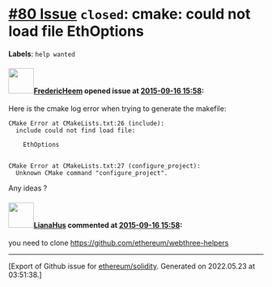 # [\#80 Issue](https://github.com/ethereum/solidity/issues/80) `closed`: cmake: could not load file EthOptions
**Labels**: `help wanted`


#### <img src="https://avatars.githubusercontent.com/u/4118089?u=7a1542220d98a267a519f6e4a20e9656bf2a4b28&v=4" width="50">[FredericHeem](https://github.com/FredericHeem) opened issue at [2015-09-16 15:58](https://github.com/ethereum/solidity/issues/80):

Here is the cmake log error when trying to generate the makefile:

```
CMake Error at CMakeLists.txt:26 (include):
  include could not find load file:

    EthOptions


CMake Error at CMakeLists.txt:27 (configure_project):
  Unknown CMake command "configure_project".
```

Any ideas ?


#### <img src="https://avatars.githubusercontent.com/u/9685356?u=7b16da115638a6b4dea66b3ea41a69106eaae630&v=4" width="50">[LianaHus](https://github.com/LianaHus) commented at [2015-09-16 15:58](https://github.com/ethereum/solidity/issues/80#issuecomment-141048709):

you need to clone https://github.com/ethereum/webthree-helpers


-------------------------------------------------------------------------------



[Export of Github issue for [ethereum/solidity](https://github.com/ethereum/solidity). Generated on 2022.05.23 at 03:51:38.]
